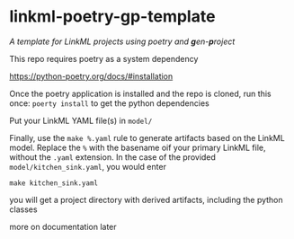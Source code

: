 # linkml-poetry-gp-template
_A template for LinkML projects using poetry and **g**en-**p**roject_

This repo requires poetry as a system dependency

https://python-poetry.org/docs/#installation

Once the poetry application is installed and the repo is cloned, run this once: `poerty install` to get the python dependencies

Put your LinkML YAML file(s) in `model/`

Finally, use the `make %.yaml` rule to generate artifacts based on the LinkML model. Replace the `%` with the basename oif your primary LinkML file, without the `.yaml` extension. In the case of the provided `model/kitchen_sink.yaml`, you would enter

`make kitchen_sink.yaml`

you will get a project directory with derived artifacts, including the python classes

more on documentation later
